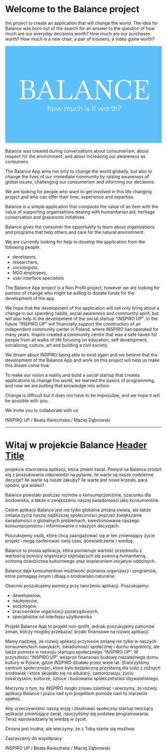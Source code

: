 # Welcome to the Balance project

the project to create an application that will change the world. The idea for Balance was born out of the search for an answer to the question of how much are our everyday decisions worth? How much are our purchases worth? How much is a new chair, a pair of trousers, a video game worth? 

<p align="center">
<img src="https://raw.githubusercontent.com/DabTheMatt/balance/master/src/asets/balance2.png" width="600">
</p>

Balance was created during conversations about consumerism, about respect for the environment, and about increasing our awareness as consumers. 

The Balance App aims not only to change the world globally, but also to change the lives of our immediate community by raising awareness of global issues, challenging our consumerism and informing our decisions.  

We are looking for people who want to get involved in this life changing project and who can offer their time, experience and expertise.

Balance is a simple application that compares the value of an item  with the value of supporting organisations dealing with humanitarian aid, heritage conservation and grassroots initiatives.

Balance gives the consumer the opportunity to learn about organizations and programs that help others and care for the natural environment.

We are currently looking for help to develop the application from the following people:

- developers,
- researchers,
- sociologists,
- NGO employees,
- user interface specialists

The Balance App project is a Non Profit project, however we are looking for patrons of change who might be willing to donate funds for the development of the app.

We hope that the development of the application will not only bring about a change 
in our spending habits, social awareness and community spirit, but will also help in the development of the social startup "INSPIRO UP". In the future “INSPIRO UP” will financially support the construction of an independent community center in Poland, where INSPIRO has operated for many years. Inspiro created a community centre that was a safe haven for people from all walks of life focusing on education, self development, socializing, culture, art and building a civil society.

We dream about INSPIRO being able to exist again and we believe that the development of the Balance App and work on this project will help us make this dream come true.

To make our vision a reality and build a social startup that creates applications to change the world, we learned the basics of programming, and now we are putting that knowledge into action.

Change is difficult but it does not have to be impossible, and we hope it will be possible with you.

We invite you to collaborate with us 

INSPIRO UP / Beata Kwiecińska / Maciej Dąbrowski

- - - - -

# Witaj w projekcie Balance [Header Title](#header-title)

projekcie stworzenia aplikacji, która zmieni świat. Pomysł na Balance zrodził się z poszukiwania odpowiedzi na pytanie, ile warte są nasze codzienne decyzje? Ile warte są nasze zakupy? Ile warte jest nowe krzesło, para spodni, gra wideo?

Balance powstało podczas rozmów o konsumpcjonizmie, szacunku dla środowiska, a także o zwiększaniu naszej świadomości jako konsumentów.

Celem aplikacji Balance jest nie tylko globalna zmiana świata, ale także zmiana życia naszej najbliższej społeczności poprzez zwiększanie świadomości o globalnych problemach, kwestionowanie naszego konsumpcjonizmu i informowanie o naszych decyzjach.

Poszukujemy osób, które chcą zaangażować się w ten zmieniający życie projekt i mogą zaoferować swój czas, doświadczenie i wiedzę.

Balance to prosta aplikacja, która porównuje wartość przedmiotu z wartością pomocy organizacji zajmujących się pomocą humanitarną, ochroną dziedzictwa kulturowego oraz wspieraniem inicjatyw oddolnych.

Balance daje konsumentowi możliwość poznania organizacji i programów, które pomagają innym i dbają o środowisko naturalne.

Obecnie poszukujemy pomocy przy tworzeniu aplikacji. Poszukujemy:

- deweloperów,
- naukowców,
- socjologów,
- pracowników organizacji pozarządowych,
- specjalistów od interfejsu użytkownika

Projekt Balance App to projekt non-profit, jednak poszukujemy patronów zmian, którzy mogliby przekazać środki finansowe na rozwój aplikacji.

Mamy nadzieję, że rozwój aplikacji przyniesie zmianę nie tylko w naszych konsumenckich nawykach, świadomości społecznej i duchu wspólnoty, ale także pomoże w rozwoju startupu społecznego “INSPIRO UP”. W przyszłości “INSPIRO UP” wesprze finansowo budowę niezależnego domu kultury w Polsce, gdzie INSPIRO działało przez wiele lat. Stworzyliśmy centrum społeczności, które było bezpieczną przystanią dla ludzi z różnych środowisk i które skupiało się na edukacji, samorozwoju, życiu towarzyskim, kulturze, sztuce i budowaniu społeczeństwa obywatelskiego.

Marzymy o tym, by INSPIRO mogło znowu zaistnieć i wierzymy, że rozwój aplikacji Balance i praca nad tym projektem pomoże nam to marzenie spełnić.

Aby urzeczywistnić naszą wizję i zbudować społeczny startup tworzący aplikacje zmieniające świat, nauczyliśmy się podstaw programowania. Teraz wprowadzamy tę wiedzę w życie.

Zmiana jest trudna, ale wierzymy, że z Tobą stanie się możliwa.

Zapraszamy do współpracy

INSPIRO UP / Beata Kwiecińska / Maciej Dąbrowski


